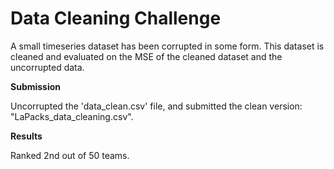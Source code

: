 # Data Cleaning Challenge

A small timeseries dataset has been corrupted in some form. This dataset is cleaned and evaluated on the MSE of the cleaned dataset and the uncorrupted data.

**Submission**

Uncorrupted the 'data_clean.csv' file, and submitted the clean version: "LaPacks_data_cleaning.csv".

**Results**

Ranked 2nd out of 50 teams.
